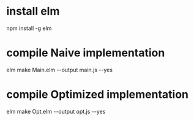 # install elm
npm install -g elm

# compile Naive implementation
elm make Main.elm --output main.js --yes

# compile Optimized implementation
elm make Opt.elm --output opt.js --yes
